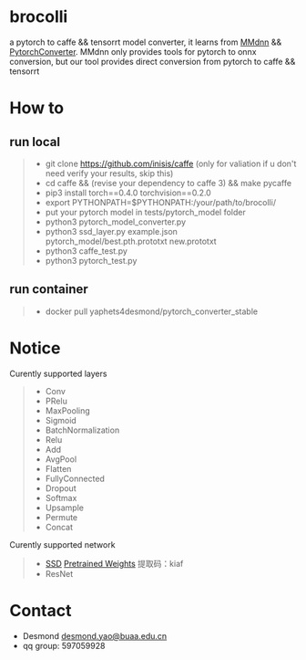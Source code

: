 # brocolli

a pytorch to caffe && tensorrt model converter, it learns from [MMdnn](https://github.com/Microsoft/MMdnn) && [PytorchConverter](https://github.com/starimeL/PytorchConverter). MMdnn only provides tools for pytorch to onnx conversion, but our tool provides direct conversion from pytorch to caffe && tensorrt

# How to
## run local
> * git clone https://github.com/inisis/caffe (only for valiation if u don't need verify your results, skip this)
> * cd caffe && (revise your dependency to caffe 3) && make pycaffe
> * pip3 install torch==0.4.0 torchvision==0.2.0
> * export PYTHONPATH=$PYTHONPATH:/your/path/to/brocolli/
> * put your pytorch model in tests/pytorch_model folder
> * python3 pytorch_model_converter.py
> * python3 ssd_layer.py example.json pytorch_model/best.pth.prototxt new.prototxt
> * python3 caffe_test.py
> * python3 pytorch_test.py


## run container
> * docker pull yaphets4desmond/pytorch_converter_stable

# Notice 

Curently supported layers
> * Conv
> * PRelu
> * MaxPooling
> * Sigmoid
> * BatchNormalization
> * Relu
> * Add
> * AvgPool
> * Flatten
> * FullyConnected
> * Dropout
> * Softmax
> * Upsample
> * Permute
> * Concat

Curently supported network
> * [SSD](https://github.com/inisis/ssd.pytorch) [Pretrained Weights](https://pan.baidu.com/s/1SqAt-BldJSffZR_1tuQmIw) 
提取码：kiaf
> * ResNet

# Contact
- Desmond desmond.yao@buaa.edu.cn
- qq group: 597059928
